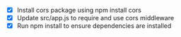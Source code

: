 - [x] Install cors package using npm install cors
- [x] Update src/app.js to require and use cors middleware
- [x] Run npm install to ensure dependencies are installed
